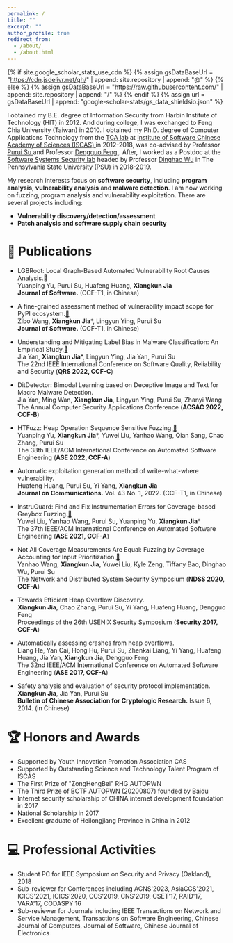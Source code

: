 ```yaml
---
permalink: /
title: ""
excerpt: ""
author_profile: true
redirect_from: 
  - /about/
  - /about.html
---
```


{% if site.google_scholar_stats_use_cdn %}
{% assign gsDataBaseUrl = "https://cdn.jsdelivr.net/gh/" | append: site.repository | append: "@" %}
{% else %}
{% assign gsDataBaseUrl = "https://raw.githubusercontent.com/" | append: site.repository | append: "/" %}
{% endif %}
{% assign url = gsDataBaseUrl | append: "google-scholar-stats/gs_data_shieldsio.json" %}

<span class='anchor' id='about-me'></span>
I obtained my B.E. degree of Information Security from Harbin Institute of Technology (HIT) in 2012. And during college, I was exchanged to Feng Chia University (Taiwan) in 2010.
I obtained my Ph.D. degree of Computer Applications Technology from the <a href="http://tca.iscas.ac.cn/">TCA lab</a> at <a href="http://english.is.cas.cn/"> Institute of Software Chinese Academy of Sciences (ISCAS) </a> in 2012-2018,
was co-advised by Professor <a href="https://dblp.org/pers/hd/s/Su:Purui"> Purui Su </a> and Professor <a href="https://dblp.uni-trier.de/pers/hd/f/Feng:Dengguo"> Dengguo Feng </a>. After, I worked as a Postdoc at the <a href="https://plato.ist.psu.edu/">Software Systems Security lab</a> headed by Professor <a href="https://faculty.ist.psu.edu/wu/">Dinghao Wu</a> in The Pennsylvania State University (PSU) in 2018-2019.<br>

<p>
My research interests focus on <b> software security</b>, including <b>program analysis</b>, <b>vulnerability analysis</b> and <b>malware detection</b>.
I am now working on fuzzing, program analysis and vulnerability exploitation. There are several projects including: 
</p>
<div>
<ul>                  
<li><b>Vulnerability discovery/detection/assessment</b></li>
<li><b>Patch analysis and software supply chain security</b></li>
</ul>
</div>


<!--# 🔥 News
- *2022.02*: &nbsp;🎉 -->

# 📝 Publications 

<!-- 2023 -->
- LGBRoot: Local Graph-Based Automated Vulnerability Root Causes Analysis.[📃]()<br>
Yuanping Yu, Purui Su, Huafeng Huang, **Xiangkun Jia**<br>
<b>Journal of Software.</b> (CCF-T1, in Chinese)<br>

- A fine-grained assessment method of vulnerability impact scope for PyPI ecosystem.[📃]()<br>
Zibo Wang, **Xiangkun Jia***, Lingyun Ying, Purui Su<br>
<b>Journal of Software.</b> (CCF-T1, in Chinese)<br>

<!-- 2022 --> 
- Understanding and Mitigating Label Bias in Malware Classification: An Empirical Study.[📃]()<br>
Jia Yan, **Xiangkun Jia***, Lingyun Ying, Jia Yan, Purui Su<br>
The 22nd IEEE International Conference on Software Quality, Reliability and Security (<b>QRS 2022, CCF-C</b>)<br>

- DitDetector: Bimodal Learning based on Deceptive Image and Text for Macro Malware Detection.<br>
Jia Yan, Ming Wan, **Xiangkun Jia**, Lingyun Ying, Purui Su, Zhanyi Wang<br>
The Annual Computer Security Applications Conference (<b>ACSAC 2022, CCF-B</b>)<br>

- HTFuzz: Heap Operation Sequence Sensitive Fuzzing.[📂](https://github.com/sharedata21/HTFuzz)<br>
Yuanping Yu, **Xiangkun Jia***, Yuwei Liu, Yanhao Wang, Qian Sang, Chao Zhang, Purui Su<br>
The 38th IEEE/ACM International Conference on Automated Software Engineering (<b>ASE 2022, CCF-A</b>)<br>


- Automatic exploitation generation method of write-what-where vulnerability.<br>
Huafeng Huang, Purui Su, Yi Yang, **Xiangkun Jia**<br>
<b>Journal on Communications.</b> Vol. 43 No. 1, 2022. (CCF-T1, in Chinese)<br>
<!-- 2022 --> 

<!-- 2021 -->
- InstruGuard: Find and Fix Instrumentation Errors for Coverage-based Greybox Fuzzing.[📂](https://github.com/Marsman1996/instruguard)<br>
Yuwei Liu, Yanhao Wang, Purui Su, Yuanping Yu, **Xiangkun Jia***<br>
The 37th IEEE/ACM International Conference on Automated Software Engineering (<b>ASE 2021, CCF-A</b>)<br>

<!-- 2021 -->

<!-- 2020 --> 
- Not All Coverage Measurements Are Equal: Fuzzing by Coverage Accounting for Input Prioritization.[📂](https://github.com/TortoiseFuzz/TortoiseFuzz)<br>
Yanhao Wang, **Xiangkun Jia**, Yuwei Liu, Kyle Zeng, Tiffany Bao, Dinghao Wu, Purui Su<br>
The Network and Distributed System Security Symposium (<b>NDSS 2020, CCF-A</b>)<br>
<!-- 2020 --> 

<!-- phd --> 
- Towards Efficient Heap Overflow Discovery.<br>
**Xiangkun Jia**, Chao Zhang, Purui Su, Yi Yang, Huafeng Huang, Dengguo Feng<br>
Proceedings of the 26th USENIX Security Symposium (<b>Security 2017, CCF-A</b>)<br>

- Automatically assessing crashes from heap overflows.<br>
Liang He, Yan Cai, Hong Hu, Purui Su, Zhenkai Liang, Yi Yang, Huafeng Huang, Jia Yan, **Xiangkun Jia**, Dengguo Feng<br>
The 32nd IEEE/ACM International Conference on Automated Software Engineering (<b>ASE 2017, CCF-A</b>)<br>

- Safety analysis and evaluation of security protocol implementation.<br>
**Xiangkun Jia**, Jia Yan, Purui Su<br>
<b>Bulletin of Chinese Association for Cryptologic Research.</b> Issue 6, 2014. (in Chinese)<br>
<!-- phd --> 

# 🏆 Honors and Awards
- Supported by Youth Innovation Promotion Association CAS
- Supported by Outstanding Science and Technology Talent Program of ISCAS
- The First Prize of "ZongHengBei" RHG AUTOPWN
- The Third Prize of BCTF AUTOPWN (20200807) founded by Baidu
- Internet security scholarship of CHINA internet development foundation in 2017
- National Scholarship in 2017
- Excellent graduate of Heilongjiang Province in China in 2012


# 💻 Professional Activities
- Student PC for IEEE Symposium on Security and Privacy (Oakland), 2018
- Sub-reviewer for Conferences including ACNS'2023, AsiaCCS'2021, ICICS'2021, ICICS'2020, CCS'2019, CNS'2019, CSET'17, RAID'17, VARA'17, CODASPY'16
- Sub-reviewer for Journals including IEEE Transactions on Network and Service Management, Transactions on Software Engineering, Chinese Journal of Computers, Journal of Software, Chinese Journal of Electronics
